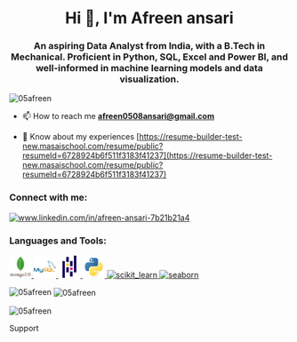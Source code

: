 <h1 align="center">Hi 👋, I'm Afreen ansari</h1>
<h3 align="center">An aspiring Data Analyst from India, with a B.Tech in Mechanical. Proficient in Python, SQL, Excel and Power BI, and well-informed in machine learning models and data visualization.</h3>

<p align="left"> <img src="https://komarev.com/ghpvc/?username=05afreen&label=Profile%20views&color=0e75b6&style=flat" alt="05afreen" /> </p>

- 📫 How to reach me **afreen0508ansari@gmail.com**

- 📄 Know about my experiences [https://resume-builder-test-new.masaischool.com/resume/public?resumeId=6728924b6f511f3183f41237](https://resume-builder-test-new.masaischool.com/resume/public?resumeId=6728924b6f511f3183f41237)

<h3 align="left">Connect with me:</h3>
<p align="left">
<a href="https://linkedin.com/in/www.linkedin.com/in/afreen-ansari-7b21b21a4" target="blank"><img align="center" src="https://raw.githubusercontent.com/rahuldkjain/github-profile-readme-generator/master/src/images/icons/Social/linked-in-alt.svg" alt="www.linkedin.com/in/afreen-ansari-7b21b21a4" height="30" width="40" /></a>
</p>

<h3 align="left">Languages and Tools:</h3>
<p align="left"> <a href="https://www.mongodb.com/" target="_blank" rel="noreferrer"> <img src="https://raw.githubusercontent.com/devicons/devicon/master/icons/mongodb/mongodb-original-wordmark.svg" alt="mongodb" width="40" height="40"/> </a> <a href="https://www.mysql.com/" target="_blank" rel="noreferrer"> <img src="https://raw.githubusercontent.com/devicons/devicon/master/icons/mysql/mysql-original-wordmark.svg" alt="mysql" width="40" height="40"/> </a> <a href="https://pandas.pydata.org/" target="_blank" rel="noreferrer"> <img src="https://raw.githubusercontent.com/devicons/devicon/2ae2a900d2f041da66e950e4d48052658d850630/icons/pandas/pandas-original.svg" alt="pandas" width="40" height="40"/> </a> <a href="https://www.python.org" target="_blank" rel="noreferrer"> <img src="https://raw.githubusercontent.com/devicons/devicon/master/icons/python/python-original.svg" alt="python" width="40" height="40"/> </a> <a href="https://scikit-learn.org/" target="_blank" rel="noreferrer"> <img src="https://upload.wikimedia.org/wikipedia/commons/0/05/Scikit_learn_logo_small.svg" alt="scikit_learn" width="40" height="40"/> </a> <a href="https://seaborn.pydata.org/" target="_blank" rel="noreferrer"> <img src="https://seaborn.pydata.org/_images/logo-mark-lightbg.svg" alt="seaborn" width="40" height="40"/> </a> </p>

<p><img align="left" src="https://github-readme-stats.vercel.app/api/top-langs?username=05afreen&show_icons=true&locale=en&layout=compact" alt="05afreen" /></p>

<p>&nbsp;<img align="center" src="https://github-readme-stats.vercel.app/api?username=05afreen&show_icons=true&locale=en" alt="05afreen" /></p>

<p><img align="center" src="https://github-readme-streak-stats.herokuapp.com/?user=05afreen&" alt="05afreen" /></p>

Support
